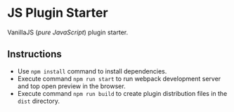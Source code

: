 # JS Plugin Starter

VanillaJS (_pure JavaScript_) plugin starter.

## Instructions

- Use `npm install` command to install dependencies.
- Execute command `npm run start` to run webpack development server and top open preview in the browser.
- Execute command `npm run build` to create plugin distribution files in the `dist` directory.
